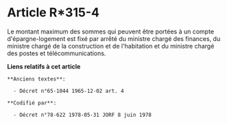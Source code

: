 # Article R*315-4

Le montant maximum des sommes qui peuvent être portées à un compte d'épargne-logement est fixé par arrêté du ministre chargé
des finances, du ministre chargé de la construction et de l'habitation et du ministre chargé des postes et
télécommunications.

**Liens relatifs à cet article**

	**Anciens textes**:

	  - Décret n°65-1044 1965-12-02 art. 4

	**Codifié par**:

	  - Décret n°78-622 1978-05-31 JORF 8 juin 1978
